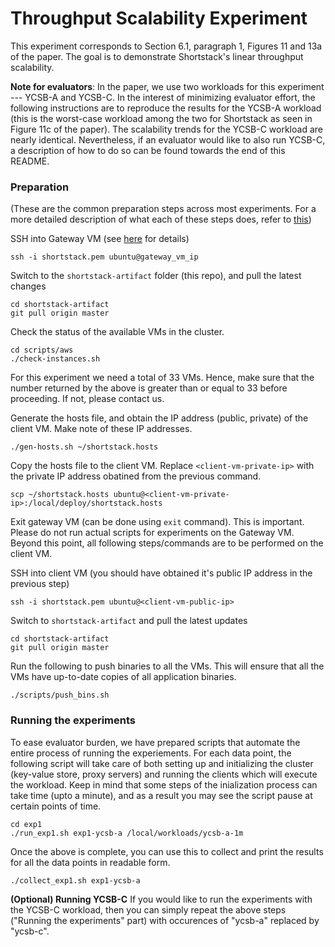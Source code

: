 # Throughput Scalability Experiment

This experiment corresponds to Section 6.1, paragraph 1, Figures 11 and 13a of the paper. The goal is to demonstrate Shortstack's linear throughput scalability.

**Note for evaluators**: In the paper, we use two workloads for this experiment --- YCSB-A and YCSB-C. In the interest of minimizing evaluator effort, the following instructions are to reproduce the results for the YCSB-A workload (this is the worst-case workload among the two for Shortstack as seen in Figure 11c of the paper). The scalability trends for the YCSB-C workload are nearly identical. Nevertheless, if an evaluator would like to also run YCSB-C, a description of how to do so can be found towards the end of this README.

### Preparation

(These are the common preparation steps across most experiments. For a more detailed description of what each of these steps does, refer to [this](../hello_world/README.md))

SSH into Gateway VM (see [here](../docs/aws_info.md) for details)

```
ssh -i shortstack.pem ubuntu@gateway_vm_ip
```

Switch to the `shortstack-artifact` folder (this repo), and pull the latest changes

```
cd shortstack-artifact
git pull origin master
```

Check the status of the available VMs in the cluster. 

```
cd scripts/aws
./check-instances.sh
```

For this experiment we need a total of 33 VMs. Hence, make sure that the number returned by the above is greater than or equal to 33 before proceeding. If not, please contact us.

Generate the hosts file, and obtain the IP address (public, private) of the client VM.  Make note of these IP addresses.  

```
./gen-hosts.sh ~/shortstack.hosts
```

Copy the hosts file to the client VM. Replace `<client-vm-private-ip>` with the private IP address obatined from the previous command.

```
scp ~/shortstack.hosts ubuntu@<client-vm-private-ip>:/local/deploy/shortstack.hosts
```

Exit gateway VM (can be done using `exit` command). This is important. Please do not run actual scripts for experiments on the Gateway VM. Beyond this point, all following steps/commands are to be performed on the client VM.

SSH into client VM (you should have obtained it's public IP address in the previous step)
  
```
ssh -i shortstack.pem ubuntu@<client-vm-public-ip>
```

Switch to `shortstack-artifact` and pull the latest updates

```
cd shortstack-artifact
git pull origin master
```

Run the following to push binaries to all the VMs. This will ensure that all the VMs have up-to-date copies of all application binaries. 

```
./scripts/push_bins.sh
```

### Running the experiments

To ease evaluator burden, we have prepared scripts that automate the entire process of running the experiements. For each data point, the following script will take care of both setting up and initializing the cluster (key-value store, proxy servers) and running the clients which will execute the workload. Keep in mind that some steps of the inialization process can take time (upto a minute), and as a result you may see the script pause at certain points of time. 

```
cd exp1
./run_exp1.sh exp1-ycsb-a /local/workloads/ycsb-a-1m
```

Once the above is complete, you can use this to collect and print the results for all the data points in readable form.

```
./collect_exp1.sh exp1-ycsb-a
```

**(Optional) Running YCSB-C**
If you would like to run the experiments with the YCSB-C workload, then you can simply repeat the above steps ("Running the experiments" part) with occurences of "ycsb-a" replaced by "ycsb-c".



